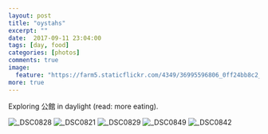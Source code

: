 ```yaml
---
layout: post
title: "oystahs"
excerpt: ""
date:  2017-09-11 23:04:00
tags: [day, food]
categories: [photos]
comments: true
image:
  feature: "https://farm5.staticflickr.com/4349/36995596806_0ff24bb8c2_o.jpg"
more: true
---
```


Exploring 公館 in daylight (read: more eating).

<img src="https://farm5.staticflickr.com/4441/37043169231_5839a253b4_o.jpg" alt="_DSC0828">

<img src="https://farm5.staticflickr.com/4389/37043169511_5e5d6cdd95_o.jpg" alt="_DSC0821">

<img src="https://farm5.staticflickr.com/4389/36995596316_be736cec83_o.jpg" alt="_DSC0829">

<img src="https://farm5.staticflickr.com/4377/37043166011_3c44a6c8f9_o.jpg" alt="_DSC0849">

<img src="https://farm5.staticflickr.com/4351/37043167381_6571e90d9b_o.jpg" alt="_DSC0842">

<img src="https://farm5.staticflickr.com/4416/36371427343_52ab8d980a_o.jpg" alt="">
